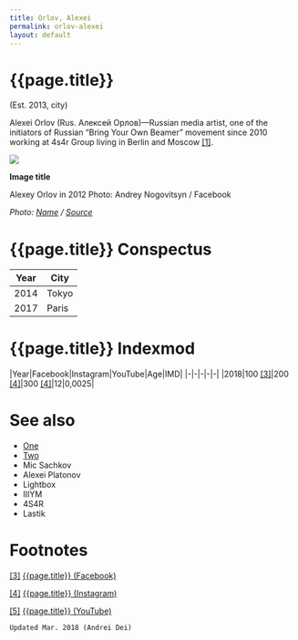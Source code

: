 ```yaml
---
title: Orlov, Alexei
permalink: orlov-alexei
layout: default
---
```


# {{page.title}}

(Est. 2013, city)

Alexei Orlov (Rus. Алексей Орлов)—Russian media artist, one of the initiators of Russian “Bring Your Own Beamer” movement since 2010 working at 4s4r Group living in Berlin and Moscow <span id="a1">[\[1\]](#f1)</span>.

![](/encyclopedia/images/orlov.jpg)

**Image title**

Alexey Orlov in 2012
Photo: Andrey Nogovitsyn / Facebook

*Photo: [Name](index) / [Source](index)*

# {{page.title}} Conspectus

|Year|City|
|-|-|
|2014|Tokyo|
|2017|Paris|

# {{page.title}} Indexmod

|Year|Facebook|Instagram|YouTube|Age|IMD|
|-|-|-|-|-|
|2018|100 <span id="a3">[\[3\]](#f3)</span>|200 <span id="a4">[\[4\]](#f4)</span>|300 <span id="a4">[\[4\]](#f4)</span>|12|0,0025|


# See also

+ [One](index)
+ [Two](index)
+ Mic Sachkov
+ Alexei Platonov
+ Lightbox
+ IIIYM
+ 4S4R
+ Lastik


# Footnotes

[[3]](#a3) <span id="f3"></span> [{{page.title}} (Facebook)](index)

[[4]](#a4) <span id="f4"></span> [{{page.title}} (Instagram)](index)

[[5]](#a5) <span id="f5"></span> [{{page.title}} (YouTube)](index)

`Updated Mar. 2018 (Andrei Dei)`
